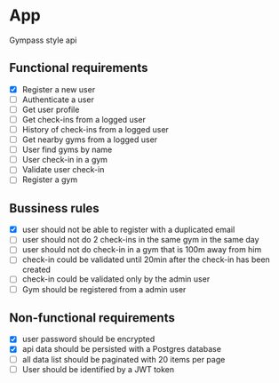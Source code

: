 # App

Gympass style api

## Functional requirements

- [x] Register a new user
- [ ] Authenticate a user
- [ ] Get user profile
- [ ] Get check-ins from a logged user
- [ ] History of check-ins from a logged user
- [ ] Get nearby gyms from a logged user
- [ ] User find gyms by name
- [ ] User check-in in a gym
- [ ] Validate user check-in
- [ ] Register a gym

## Bussiness rules

- [x] user should not be able to register with a duplicated email
- [ ] user should not do 2 check-ins in the same gym in the same day
- [ ] user should not do check-in in a gym that is 100m away from him
- [ ] check-in could be validated until 20min after the check-in has been created
- [ ] check-in could be validated only by the admin user
- [ ] Gym should be registered from a admin user

## Non-functional requirements

- [x] user password should be encrypted
- [x] api data should be persisted with a Postgres database
- [ ] all data list should be paginated with 20 items per page
- [ ] User should be identified by a JWT token
